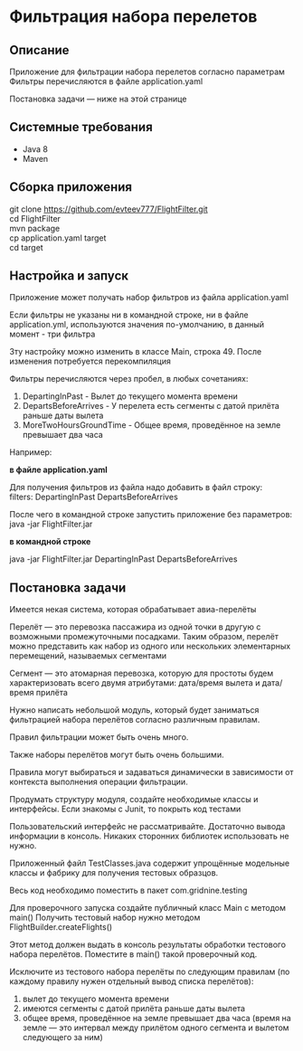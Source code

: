 # Фильтрация набора перелетов

## Описание 

Приложение для фильтрации набора перелетов согласно параметрам \
Фильтры перечисляются в файле application.yaml

Постановка задачи — ниже на этой странице

## Системные требования

- Java 8
- Maven

## Сборка приложения

git clone https://github.com/evteev777/FlightFilter.git \
cd FlightFilter \
mvn package \
cp application.yaml target \
cd target

## Настройка и запуск

Приложение может получать набор фильтров из файла application.yaml

Если фильтры не указаны ни в командной строке, ни в файле application.yml, используются значения по-умолчанию, в данный момент - три фильтра

Зту настройку можно изменить в классе Main, строка 49. После изменения потребуется перекомпиляция

Фильтры перечисляются через пробел, в любых сочетаниях:
1. DepartingInPast - Вылет до текущего момента времени
2. DepartsBeforeArrives - У перелета есть сегменты с датой прилёта раньше даты вылета
3. MoreTwoHoursGroundTime - Общее время, проведённое на земле превышает два часа 

Например:

**в файле application.yaml** 

Для получения фильтров из файла надо добавить в файл строку: \
filters: DepartingInPast DepartsBeforeArrives

После чего в командной строке запустить приложение без параметров: \
java -jar FlightFilter.jar

**в командной строке** 

java -jar FlightFilter.jar DepartingInPast DepartsBeforeArrives

## Постановка задачи

Имеется некая система, которая обрабатывает авиа-перелёты
 
Перелёт — это перевозка пассажира из одной точки в другую с возможными промежуточными посадками. 
Таким образом, перелёт можно представить как набор из одного или нескольких элементарных перемещений, называемых сегментами
 
Сегмент — это атомарная перевозка, которую для простоты будем характеризовать всего двумя атрибутами: дата/время вылета и дата/время прилёта

Нужно написать небольшой модуль, который будет заниматься фильтрацией набора перелётов согласно различным правилам. 

Правил фильтрации может быть очень много. 

Также наборы перелётов могут быть очень большими. 

Правила могут выбираться и задаваться динамически в зависимости от контекста выполнения операции фильтрации.

Продумать структуру модуля, создайте необходимые классы и интерфейсы. 
Если знакомы с Junit, то покрыть код тестами

Пользовательский интерфейс не рассматривайте. Достаточно вывода информации в консоль.
Никаких сторонних библиотек использовать не нужно.

Приложенный файл TestClasses.java содержит упрощённые модельные классы и фабрику для получения тестовых образцов. 

Весь код необходимо поместить в пакет com.gridnine.testing

Для проверочного запуска создайте публичный класс Main c методом main() 
Получить тестовый набор нужно методом FlightBuilder.createFlights()

Этот метод должен выдать в консоль результаты обработки тестового набора перелётов. 
Поместите в main() такой проверочный код. 

Исключите из тестового набора перелёты по следующим правилам (по каждому правилу нужен отдельный вывод списка перелётов):
1.	вылет до текущего момента времени
2.	имеются сегменты с датой прилёта раньше даты вылета
3.	общее время, проведённое на земле превышает два часа (время на земле — это интервал между прилётом одного сегмента и вылетом следующего за ним)
